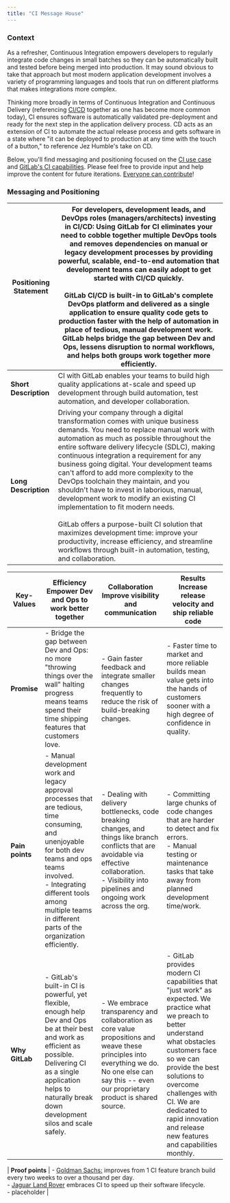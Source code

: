 ```yaml
---
title: "CI Message House"
---
```


### Context

As a refresher, Continuous Integration empowers developers to regularly integrate code changes in small batches so they can be automatically built and tested before being merged into production. It may sound obvious to take that approach but most modern application development involves a variety of programming languages and tools that run on different platforms that makes integrations more complex.

Thinking more broadly in terms of Continuous Integration and Continuous Delivery (referencing [CI/CD](https://about.gitlab.com/topics/ci-cd/) together as one has become more common today), CI ensures software is automatically validated pre-deployment and ready for the next step in the application delivery process. CD acts as an extension of CI to automate the actual release process and gets software in a state where "it can be deployed to production at any time with the touch of a button," to reference Jez Humble's take on CD.

Below, you'll find messaging and positioning focused on the [CI use case](/handbook/marketing/brand-and-product-marketing/product-and-solution-marketing/usecase-gtm/ci/) and [GitLab's CI capabilities](/features/continuous-integration/). Please feel free to provide input and help improve the content for future iterations. [Everyone can contribute](/handbook/company/strategy/#how)!

### Messaging and Positioning

| **Positioning Statement** | For developers, development leads, and DevOps roles (managers/architects) investing in CI/CD: Using GitLab for CI eliminates your need to cobble together multiple DevOps tools and removes dependencies on manual or legacy development processes by providing powerful, scalable, end-to-end automation that development teams can easily adopt to get started with CI/CD quickly. <br> <br> GitLab CI/CD is built-in to GitLab's complete DevOps platform and delivered as a single application to ensure quality code gets to production faster with the help of automation in place of tedious, manual development work. GitLab helps bridge the gap between Dev and Ops, lessens disruption to normal workflows, and helps both groups work together more efficiently. |
|------------------------|-------------------------------------------------------------------------|
| **Short Description** | CI with GitLab enables your teams to build high quality applications at-scale and speed up development through build automation, test automation, and developer collaboration. |
| **Long Description** | Driving your company through a digital transformation comes with unique business demands. You need to replace manual work with automation as much as possible throughout the entire software delivery lifecycle (SDLC), making continuous integration a requirement for any business going digital. Your development teams can't afford to add more complexity to the DevOps toolchain they maintain, and you shouldn't have to invest in laborious, manual, development work to modify an existing CI implementation to fit modern needs. <br> <br> GitLab offers a purpose-built CI solution that maximizes development time: improve your productivity, increase efficiency, and streamline workflows through built-in automation, testing, and collaboration. |

| **Key-Values** | **Efficiency** <br> Empower Dev and Ops to work better together | **Collaboration** <br> Improve visibility and communication | **Results** <br> Increase release velocity and ship reliable code |
|--------------|----------------------------------------------------------|--------------|--------------|
| **Promise** | - Bridge the gap between Dev and Ops: no more "throwing things over the wall" halting progress means teams spend their time shipping features that customers love. | - Gain faster feedback and integrate smaller changes frequently to reduce the risk of build-breaking changes. | - Faster time to market and more reliable builds mean value gets into the hands of customers sooner with a high degree of confidence in quality. |
| **Pain points** | - Manual development work and legacy approval processes that are tedious, time consuming, and unenjoyable for both dev teams and ops teams involved. <br> - Integrating different tools among multiple teams in different parts of the organization efficiently. | - Dealing with delivery bottlenecks, code breaking changes, and things like branch conflicts that are avoidable via effective collaboration. <br> - Visibility into pipelines and ongoing work across the org. | - Committing large chunks of code changes that are harder to detect and fix errors. <br> - Manual testing or maintenance tasks that take away from planned development time/work.  |
| **Why GitLab** | - GitLab's built-in CI is powerful, yet flexible, enough help Dev and Ops be at their best and work as efficient as possible. Delivering CI as a single application helps to naturally break down development silos and scale safely. | - We embrace transparency and collaboration as core value propositions and weave these principles into everything we do. No one else can say this -- even our proprietary product is shared source. | - GitLab provides modern CI capabilities that "just work" as expected. We practice what we preach to better understand what obstacles customers face so we can provide the best solutions to overcome challenges with CI. We are dedicated to rapid innovation and release new features and capabilities monthly. |

| **Proof points** | - [Goldman Sachs:](https://about.gitlab.com/customers/goldman-sachs/) improves from 1 CI feature branch build every two weeks to over a thousand per day. <br> - [Jaguar Land Rover](https://about.gitlab.com/blog/2018/07/23/chris-hill-devops-enterprise-summit-talk/) embraces CI to speed up their software lifecycle. <br> - placeholder |
